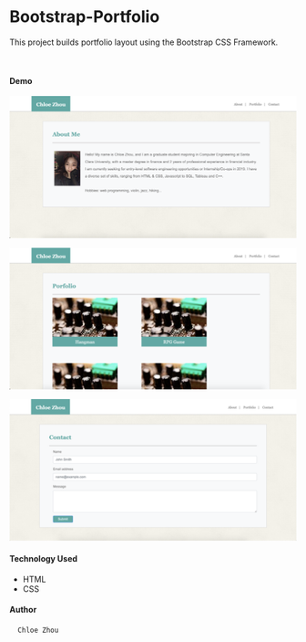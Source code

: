 # Bootstrap-Portfolio


This project builds portfolio layout using the Bootstrap CSS Framework. 

<br>

#### Demo 

![demo](assets/images/xl-about.png "About Me")


![demo](assets/images/xl-portfolio.png "Portfolio")


![demo](assets/images/xl-contact.png "Contact")


#### Technology Used


* HTML
* CSS

#### Author
      Chloe Zhou